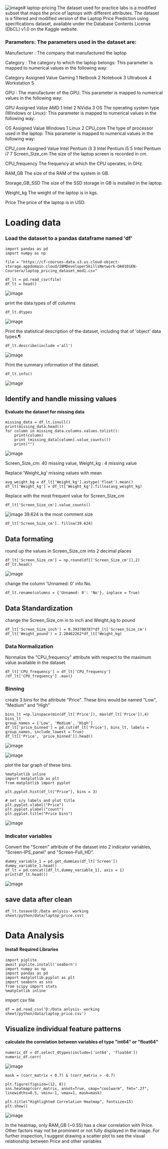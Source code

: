 ![image](https://github.com/user-attachments/assets/69cf8e59-ab0e-4513-95bd-9e24d0ef735d)# laptop-pricing
The dataset used for practice labs is a modified subset that maps the price of laptops with different attributes.
The dataset is a filtered and modified version of the Laptop Price Prediction using specifications dataset, available under the Database Contents License (DbCL) v1.0 on the Kaggle website.

### Parameters: The parameters used in the dataset are:

Manufacturer : The company that manufactured the laptop

Category : The category to which the laptop belongs: This parameter is mapped to numerical values in the following way:

Category	Assigned Value
Gaming	1
Netbook	2
Notebook	3
Ultrabook	4
Workstation	5

GPU : The manufacturer of the GPU. This parameter is mapped to numerical values in the following way:

GPU	Assigned Value
AMD	1
Intel	2
NVidia	3
OS
The operating system type (Windows or Linux): This parameter is mapped to numerical values in the following way:

OS	Assigned Value
Windows	1
Linux	2
CPU_core
The type of processor used in the laptop: This parameter is mapped to numerical values in the following way:

CPU_core	Assigned Value
Intel Pentium i3	3
Intel Pentium i5	5
Intel Pentium i7	7
Screen_Size_cm
The size of the laptop screen is recorded in cm.

CPU_frequency
The frequency at which the CPU operates, in GHz.

RAM_GB
The size of the RAM of the system in GB.

Storage_GB_SSD
The size of the SSD storage in GB is installed in the laptop.

Weight_kg
The weight of the laptop is in kgs.

Price
The price of the laptop is in USD.

# Loading data
### Load the dataset to a pandas dataframe named 'df'
```
import pandas as pd
import numpy as np
```
```
file = "https://cf-courses-data.s3.us.cloud-object-storage.appdomain.cloud/IBMDeveloperSkillsNetwork-DA0101EN-Coursera/laptop_pricing_dataset_mod1.csv"
```
```
df_lt = pd.read_csv(file)
df_lt = head()
```
![image](https://github.com/user-attachments/assets/6f9f5a93-b256-40a9-92f8-b32f924cce95)

print the data types of df columns
```
df_lt.dtypes
```
![image](https://github.com/user-attachments/assets/dfeb382d-2d7e-49fe-8992-55d876595c02)

Print the statistical description of the dataset, including that of 'object' data types.¶
```
df_lt.describe(include ='all')
```
![image](https://github.com/user-attachments/assets/ae7f0fd3-9e82-41fd-a778-bd5a01216001)

Print the summary information of the dataset.
```
df_lt.info()
```
![image](https://github.com/user-attachments/assets/213df84d-253b-4b4c-97c0-e8784281dea6)

## Identify and handle missing values

#### Evaluate the dataset for missing data
```
missing_data = df_lt.isnull()
print(missing_data.head())
for column in missing_data.columns.values.tolist():
    print(column)
    print (missing_data[column].value_counts())
    print("")

```
![image](https://github.com/user-attachments/assets/1499346c-8e43-4ece-a9bd-b10e8c3903a8)

Screen_Size_cm: 40 missing value, Weight_kg : 4 missing value

Replace 'Weight_kg' missing values with mean
```
avg_weight_kg = df_lt['Weight_kg'].astype('float').mean()
df_lt['Weight_kg'] = df_lt['Weight_kg'].fillna(avg_weight_kg)
```
Replace with the most frequent value for Screen_Size_cm
```
df_lt['Screen_Size_cm'].value_counts()
```
![image](https://github.com/user-attachments/assets/098383f5-374a-4bfc-9582-0d6b97ae2927)
39.624 is the most comment size
```
df_lt['Screen_Size_cm']. fillna(39.624)
```

## Data formating
round up the values in Screen_Size_cm into 2 decimal places
```
df_lt['Screen_Size_cm'] = np.round(df[['Screen_Size_cm']],2)
df_lt.head()
```
![image](https://github.com/user-attachments/assets/55de107e-32d0-4099-aeb1-95b69794978f)

change the column 'Unnamed: 0' into No.
```
df_lt.rename(columns = {'Unnamed: 0': 'No'}, inplace = True)
```

## Data Standardization
change the Screen_Size_cm in to inch and Weight_kg to pound
```
df_lt['Screen_Size_inch') = 0.393700787*df_lt['Screen_Size_cm')
df_lt['Weight_pound') = 2.20462262*df_lt['Weight_kg)
```

### Data Normalization
Normalize the "CPU_frequency" attribute with respect to the maximum value available in the dataset.
```
df_lt['CPU_frequency'] = df_lt['CPU_frequency'] /df_lt['CPU_frequency'] .max()
```

### Binning
create 3 bins for the attribute "Price". These bins would be named "Low", "Medium" and "High"
```
bins_lt =np.linspace(min(df_lt['Price']), max(df_lt['Price']),4)
bins_lt
group_names = ['Low', 'Medium', 'High']
df_lt['price_binned'] = pd.cut(df_lt['Price'], bins_lt, labels = group_names, include_lowest = True)
df_lt[['Price', 'price_binned']].head()
```
![image](https://github.com/user-attachments/assets/1587e361-da87-4ba2-a56e-f60e63df5b45)

![image](https://github.com/user-attachments/assets/67eb59dc-13cd-4c8c-a019-6f1cd09c5db8)

 plot the bar graph of these bins.
 ```
%matplotlib inline
import matplotlib as plt
from matplotlib import pyplot

plt.pyplot.hist(df_lt["Price"], bins = 3)

# set x/y labels and plot title
plt.pyplot.xlabel("Price")
plt.pyplot.ylabel("count")
plt.pyplot.title("Price bins")
```
![image](https://github.com/user-attachments/assets/e6dfc4f1-4364-438e-ab6c-e71bd415d7c2)

### Indicator variables
Convert the "Screen" attribute of the dataset into 2 indicator variables, "Screen-IPS_panel" and "Screen-Full_HD".
```
dummy_variable_1 = pd.get_dummies(df_lt['Screen'])
dummy_variable_1.head()
df_lt = pd.concat([df_lt,dummy_variable_1], axis = 1)
print(df_lt.head())
```
![image](https://github.com/user-attachments/assets/de98bb37-b2cc-4d95-b26a-49d6e8fee8e4)


## save data after clean
```
df_lt.tosave(D:/Data anlysis- working sheet/python/data/laptop_price.csv)
```
# Data Analysis

#### Install Required Libraries
```
import piplite
await piplite.install('seaborn')
import numpy as np
import pandas as pd
import matplotlib.pyplot as plt
import seaborn as sns
from scipy import stats
%matplotlib inline
```
import csv file
```
df = pd.read_csv('D:/Data anlysis- working sheet/python/data/laptop_price.csv')
```
## Visualize individual feature patterns

#### calculate the correlation between variables of type "int64" or "float64"
```
numeric_df = df.select_dtypes(include=['int64', 'float64'])
numeric_df.corr(
```
![image](https://github.com/user-attachments/assets/01be9e9b-47ec-483b-aac3-d513a735875c)

```
mask = (corr_matrix < 0.7) & (corr_matrix > -0.7)

plt.figure(figsize=(12, 8))
sns.heatmap(corr_matrix, annot=True, cmap="coolwarm", fmt=".2f", linewidths=0.5, vmin=-1, vmax=1, mask=mask)

plt.title("Highlighted Correlation Heatmap", fontsize=15)
plt.show()
```
![image](https://github.com/user-attachments/assets/c0f2c533-8ee9-4dd8-a035-ae83e0720016)

In the heatmap, only RAM_GB (~0.55) has a clear correlation with Price. Other factors may not be prominent or not fully displayed in the image.
For further inspection, I suggest drawing a scatter plot to see the visual relationship between Price and other variables













